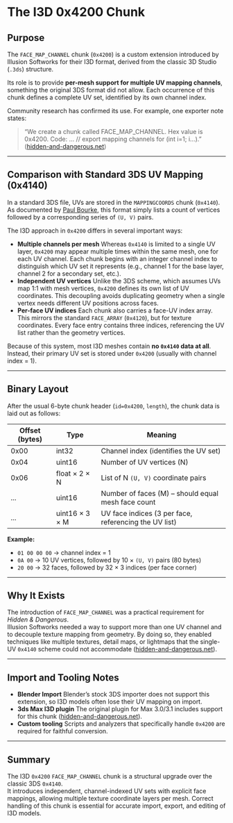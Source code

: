 # The I3D 0x4200 Chunk

## Purpose

The `FACE_MAP_CHANNEL` chunk (`0x4200`) is a custom extension introduced by Illusion Softworks for their I3D format, derived from the classic 3D Studio (`.3ds`) structure.  

Its role is to provide **per-mesh support for multiple UV mapping channels**, something the original 3DS format did not allow. Each occurrence of this chunk defines a complete UV set, identified by its own channel index.

Community research has confirmed its use. For example, one exporter note states:  
> “We create a chunk called FACE_MAP_CHANNEL. Hex value is 0x4200. Code: … // export mapping channels for (int i=1; i…).”  
([hidden-and-dangerous.net](https://hidden-and-dangerous.net/board/viewtopic.php?t=43851))

---

## Comparison with Standard 3DS UV Mapping (0x4140)

In a standard 3DS file, UVs are stored in the `MAPPINGCOORDS` chunk (`0x4140`). As documented by [Paul Bourke](http://paulbourke.net/dataformats/3ds/), this format simply lists a count of vertices followed by a corresponding series of `(U, V)` pairs.  

The I3D approach in `0x4200` differs in several important ways:

- **Multiple channels per mesh** Whereas `0x4140` is limited to a single UV layer, `0x4200` may appear multiple times within the same mesh, one for each UV channel. Each chunk begins with an integer channel index to distinguish which UV set it represents (e.g., channel 1 for the base layer, channel 2 for a secondary set, etc.).
- **Independent UV vertices** Unlike the 3DS scheme, which assumes UVs map 1:1 with mesh vertices, `0x4200` defines its own list of UV coordinates. This decoupling avoids duplicating geometry when a single vertex needs different UV positions across faces.
- **Per-face UV indices** Each chunk also carries a face-UV index array. This mirrors the standard `FACE_ARRAY` (`0x4120`), but for texture coordinates. Every face entry contains three indices, referencing the UV list rather than the geometry vertices.

Because of this system, most I3D meshes contain **no `0x4140` data at all**. Instead, their primary UV set is stored under `0x4200` (usually with channel index = 1).

---

## Binary Layout

After the usual 6-byte chunk header (`id=0x4200`, `length`), the chunk data is laid out as follows:

| Offset (bytes) | Type            | Meaning |
| -------------- | --------------- | ------- |
| 0x00           | int32           | Channel index (identifies the UV set) |
| 0x04           | uint16          | Number of UV vertices (N) |
| 0x06           | float × 2 × N   | List of N `(U, V)` coordinate pairs |
| ...            | uint16          | Number of faces (M) – should equal mesh face count |
| ...            | uint16 × 3 × M  | UV face indices (3 per face, referencing the UV list) |

**Example:**  
- `01 00 00 00` → channel index = 1  
- `0A 00` → 10 UV vertices, followed by 10 × `(U, V)` pairs (80 bytes)  
- `20 00` → 32 faces, followed by 32 × 3 indices (per face corner)

---

## Why It Exists

The introduction of `FACE_MAP_CHANNEL` was a practical requirement for *Hidden & Dangerous*.  
Illusion Softworks needed a way to support more than one UV channel and to decouple texture mapping from geometry. By doing so, they enabled techniques like multiple textures, detail maps, or lightmaps that the single-UV `0x4140` scheme could not accommodate ([hidden-and-dangerous.net](https://hidden-and-dangerous.net/board/viewtopic.php?t=43851)).

---

## Import and Tooling Notes

- **Blender Import** Blender’s stock 3DS importer does not support this extension, so I3D models often lose their UV mapping on import.  
- **3ds Max I3D plugin** The original plugin for Max 3.0/3.1 includes support for this chunk ([hidden-and-dangerous.net](https://hidden-and-dangerous.net/board/viewtopic.php?p=15301#p15301)).  
- **Custom tooling** Scripts and analyzers that specifically handle `0x4200` are required for faithful conversion.

---

## Summary

The I3D `0x4200` `FACE_MAP_CHANNEL` chunk is a structural upgrade over the classic 3DS `0x4140`.  
It introduces independent, channel-indexed UV sets with explicit face mappings, allowing multiple texture coordinate layers per mesh. Correct handling of this chunk is essential for accurate import, export, and editing of I3D models.

